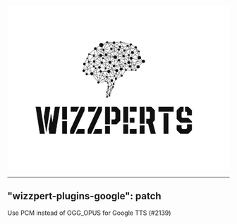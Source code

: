 ![Wizzpert Logo](wizzpert-plugins/assets/logo.png)

---
"wizzpert-plugins-google": patch
---

Use PCM instead of OGG_OPUS for Google TTS (#2139)
